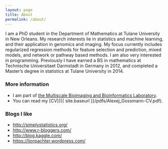 ```yaml
---
layout: page
title: About
permalink: /about/
---
```


I am a PhD student in the Department of Mathematics at Tulane University in New Orleans. My research interests lie in statistics and machine learning, and their application in genomics and imaging. My focus currently includes regularized regression methods for feature selection and prediction, mixed models, and network or pathway based methods. I am also very interested in programming. Previously I have earned a BS in mathematics at Technische Universitaet Darmstadt in Germany in 2012, and completed a Master’s degree in statistics at Tulane University in 2014. 

### More information

* I am part of [the Multiscale Bioimaging and Bioinformatics Laboratory](http://www.tulane.edu/~wyp/).
* You can read my [CV]({{ site.baseurl }}/pdfs/Alexej_Gossmann-CV.pdf).

### Blogs I like

* <http://simplystatistics.org/>
* <http://www.r-bloggers.com/>
* <http://blog.kaggle.com/>
* <https://liorpachter.wordpress.com/>
